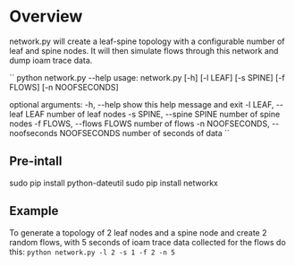 # Overview

network.py will create a leaf-spine topology with a configurable
number of leaf and spine nodes.
It will then simulate flows through this network and dump ioam trace data.

``
 python network.py --help
usage: network.py [-h] [-l LEAF] [-s SPINE] [-f FLOWS] [-n NOOFSECONDS]

optional arguments:
  -h, --help            show this help message and exit
  -l LEAF, --leaf LEAF  number of leaf nodes
  -s SPINE, --spine SPINE
                        number of spine nodes
  -f FLOWS, --flows FLOWS
                        number of flows
  -n NOOFSECONDS, --noofseconds NOOFSECONDS
                        number of seconds of data
``
## Pre-intall
sudo pip install python-dateutil
sudo pip install networkx

## Example
To generate a topology of 2 leaf nodes and a spine node and create 2 random flows,
with 5 seconds of ioam trace data collected for the flows do this:
``
python network.py -l 2 -s 1 -f 2 -n 5
``

